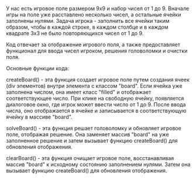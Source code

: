 У нас есть игровое поле размером 9x9 и набор чисел от 1 до 9. Вначале игры на поле уже расставлено несколько чисел, а остальные ячейки заполнены нулями. Задача игрока - заполнить все ячейки таким образом, чтобы в каждой строке, в каждом столбце и в каждом квадрате 3x3 не было повторяющихся чисел от 1 до 9.

Код отвечает за отображение игрового поля, а также предоставляет функционал для ввода чисел игроком, решения головоломки и очистки поля.

Основные функции кода:

createBoard() - эта функция создает игровое поле путем создания ячеек (div элементов) внутри элемента с классом "board". Если ячейка уже заполнена числом, она имеет класс "filled" и отображает соответствующее число. При клике на свободную ячейку, появляется диалоговое окно, где игрок может ввести число от 1 до 9. После ввода числа, оно отображается в ячейке и записывается в соответствующую ячейку в массиве "board".

solveBoard() - эта функция решает головоломку и обновляет игровое поле, отображая решение. Она заменяет массив "board" на уже заполненное решение и затем вызывает функцию createBoard() для обновления отображения.

clearBoard() - эта функция очищает игровое поле, восстанавливая массив "board" к исходному состоянию заполнением нулями. Затем она вызывает функцию createBoard() для обновления отображения.





